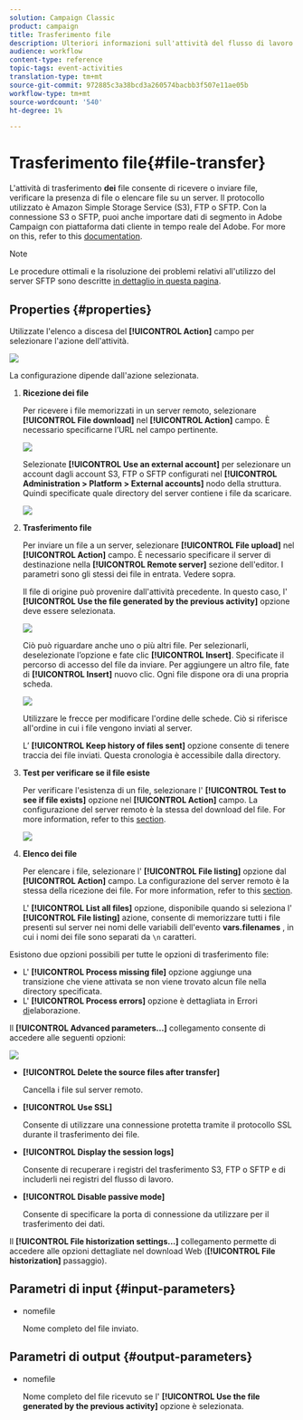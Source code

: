 ```yaml
---
solution: Campaign Classic
product: campaign
title: Trasferimento file
description: Ulteriori informazioni sull'attività del flusso di lavoro di trasferimento file
audience: workflow
content-type: reference
topic-tags: event-activities
translation-type: tm+mt
source-git-commit: 972885c3a38bcd3a260574bacbb3f507e11ae05b
workflow-type: tm+mt
source-wordcount: '540'
ht-degree: 1%

---
```



# Trasferimento file{#file-transfer}

L&#39;attività di trasferimento **dei** file consente di ricevere o inviare file, verificare la presenza di file o elencare file su un server. Il protocollo utilizzato è  Amazon Simple Storage Service (S3), FTP o SFTP.
Con la connessione S3 o SFTP, puoi anche importare dati di segmento in  Adobe Campaign con  piattaforma dati cliente in tempo reale del Adobe. For more on this, refer to this [documentation](https://docs.adobe.com/content/help/en/experience-platform/rtcdp/destinations/destinations-cat/adobe-destinations/adobe-campaign-destination.html).

>[!NOTE]
>
>Le procedure ottimali e la risoluzione dei problemi relativi all&#39;utilizzo del server SFTP sono descritte [in dettaglio in questa pagina](../../platform/using/sftp-server-usage.md).

## Properties {#properties}

Utilizzate l&#39;elenco a discesa del **[!UICONTROL Action]** campo per selezionare l&#39;azione dell&#39;attività.

![](assets/file_transfert_action.png)

La configurazione dipende dall&#39;azione selezionata.

1. **Ricezione dei file**

   Per ricevere i file memorizzati in un server remoto, selezionare **[!UICONTROL File download]** nel **[!UICONTROL Action]** campo. È necessario specificarne l’URL nel campo pertinente.

   ![](assets/file_transfert_edit.png)

   Selezionate **[!UICONTROL Use an external account]** per selezionare un account dagli account S3, FTP o SFTP configurati nel **[!UICONTROL Administration > Platform > External accounts]** nodo della struttura. Quindi specificate quale directory del server contiene i file da scaricare.

   ![](assets/file_transfert_edit_external.png)

1. **Trasferimento file**

   Per inviare un file a un server, selezionare **[!UICONTROL File upload]** nel **[!UICONTROL Action]** campo. È necessario specificare il server di destinazione nella **[!UICONTROL Remote server]** sezione dell&#39;editor. I parametri sono gli stessi dei file in entrata. Vedere sopra.

   Il file di origine può provenire dall&#39;attività precedente. In questo caso, l&#39; **[!UICONTROL Use the file generated by the previous activity]** opzione deve essere selezionata.

   ![](assets/file_transfert_edit_send.png)

   Ciò può riguardare anche uno o più altri file. Per selezionarli, deselezionate l’opzione e fate clic **[!UICONTROL Insert]**. Specificate il percorso di accesso del file da inviare. Per aggiungere un altro file, fate di **[!UICONTROL Insert]** nuovo clic. Ogni file dispone ora di una propria scheda.

   ![](assets/file_transfert_source.png)

   Utilizzare le frecce per modificare l&#39;ordine delle schede. Ciò si riferisce all&#39;ordine in cui i file vengono inviati al server.

   L’ **[!UICONTROL Keep history of files sent]** opzione consente di tenere traccia dei file inviati. Questa cronologia è accessibile dalla directory.

1. **Test per verificare se il file esiste**

   Per verificare l&#39;esistenza di un file, selezionare l&#39; **[!UICONTROL Test to see if file exists]** opzione nel **[!UICONTROL Action]** campo. La configurazione del server remoto è la stessa del download del file. For more information, refer to this [section](#properties).

   ![](assets/file_transfert_edit_test.png)

1. **Elenco dei file**

   Per elencare i file, selezionare l&#39; **[!UICONTROL File listing]** opzione dal **[!UICONTROL Action]** campo. La configurazione del server remoto è la stessa della ricezione dei file. For more information, refer to this [section](#properties).

   L&#39; **[!UICONTROL List all files]** opzione, disponibile quando si seleziona l&#39; **[!UICONTROL File listing]** azione, consente di memorizzare tutti i file presenti sul server nei nomi delle variabili dell&#39;evento **vars.filenames** , in cui i nomi dei file sono separati da `\n` caratteri.

Esistono due opzioni possibili per tutte le opzioni di trasferimento file:

* L&#39; **[!UICONTROL Process missing file]** opzione aggiunge una transizione che viene attivata se non viene trovato alcun file nella directory specificata.
* L&#39; **[!UICONTROL Process errors]** opzione è dettagliata in Errori [di](../../workflow/using/monitoring-workflow-execution.md#processing-errors)elaborazione.

Il **[!UICONTROL Advanced parameters...]** collegamento consente di accedere alle seguenti opzioni:

![](assets/file_transfert_advanced.png)

* **[!UICONTROL Delete the source files after transfer]**

   Cancella i file sul server remoto.

* **[!UICONTROL Use SSL]**

   Consente di utilizzare una connessione protetta tramite il protocollo SSL durante il trasferimento dei file.

* **[!UICONTROL Display the session logs]**

   Consente di recuperare i registri del trasferimento S3, FTP o SFTP e di includerli nei registri del flusso di lavoro.

* **[!UICONTROL Disable passive mode]**

   Consente di specificare la porta di connessione da utilizzare per il trasferimento dei dati.

Il **[!UICONTROL File historization settings...]** collegamento permette di accedere alle opzioni dettagliate nel download [](../../workflow/using/web-download.md) Web (**[!UICONTROL File historization]** passaggio).

## Parametri di input {#input-parameters}

* nomefile

   Nome completo del file inviato.

## Parametri di output {#output-parameters}

* nomefile

   Nome completo del file ricevuto se l&#39; **[!UICONTROL Use the file generated by the previous activity]** opzione è selezionata.
